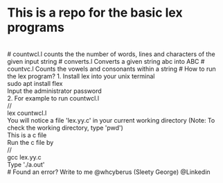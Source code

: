 # This is a repo for the basic lex programs
<br>
# countwcl.l 
counts the the number of words, lines and characters of the given input string
# converts.l
Converts a given string abc into ABC
# countvc.l
Counts the vowels and consonants within a string
# How to run the lex program?
1. Install lex into your unix terminal
<br>
sudo apt install flex
<br>
Input the administrator password
<br>
2. For example to run countwcl.l
<br>
//<br>
lex countwcl.l <br>
You will notice a file 'lex.yy.c' in your current working directory (Note: To check the working directory, type 'pwd') <br>
This is a c file<br>
Run the c file by 
<br>
//<br>
gcc lex.yy.c
<br>
Type './a.out'
<br>
# Found an error?
Write to me @whcyberus (Sleety George) @Linkedin
